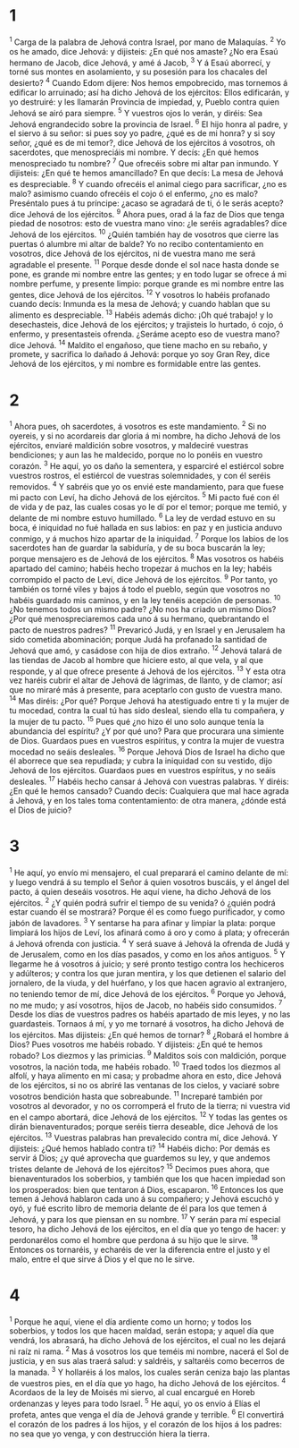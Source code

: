 # 1 
<sup class='bibleverse'>1</sup> Carga de la palabra de Jehová contra Israel, por mano de Malaquías. <sup class='bibleverse'>2</sup> Yo os he amado, dice Jehová: y dijisteis: ¿En qué nos amaste? ¿No era Esaú hermano de Jacob, dice Jehová, y amé á Jacob, <sup class='bibleverse'>3</sup> Y á Esaú aborrecí, y torné sus montes en asolamiento, y su posesión para los chacales del desierto? <sup class='bibleverse'>4</sup> Cuando Edom dijere: Nos hemos empobrecido, mas tornemos á edificar lo arruinado; así ha dicho Jehová de los ejércitos: Ellos edificarán, y yo destruiré: y les llamarán Provincia de impiedad, y, Pueblo contra quien Jehová se airó para siempre. <sup class='bibleverse'>5</sup> Y vuestros ojos lo verán, y diréis: Sea Jehová engrandecido sobre la provincia de Israel. <sup class='bibleverse'>6</sup> El hijo honra al padre, y el siervo á su señor: si pues soy yo padre, ¿qué es de mi honra? y si soy señor, ¿qué es de mi temor?, dice Jehová de los ejércitos á vosotros, oh sacerdotes, que menospreciáis mi nombre. Y decís: ¿En qué hemos menospreciado tu nombre? <sup class='bibleverse'>7</sup> Que ofrecéis sobre mi altar pan inmundo. Y dijisteis: ¿En qué te hemos amancillado? En que decís: La mesa de Jehová es despreciable. <sup class='bibleverse'>8</sup> Y cuando ofrecéis el animal ciego para sacrificar, ¿no es malo? asimismo cuando ofrecéis el cojo ó el enfermo, ¿no es malo? Preséntalo pues á tu príncipe: ¿acaso se agradará de ti, ó le serás acepto? dice Jehová de los ejércitos. <sup class='bibleverse'>9</sup> Ahora pues, orad á la faz de Dios que tenga piedad de nosotros: esto de vuestra mano vino: ¿le seréis agradables? dice Jehová de los ejércitos. <sup class='bibleverse'>10</sup> ¿Quién también hay de vosotros que cierre las puertas ó alumbre mi altar de balde? Yo no recibo contentamiento en vosotros, dice Jehová de los ejércitos, ni de vuestra mano me será agradable el presente. <sup class='bibleverse'>11</sup> Porque desde donde el sol nace hasta donde se pone, es grande mi nombre entre las gentes; y en todo lugar se ofrece á mi nombre perfume, y presente limpio: porque grande es mi nombre entre las gentes, dice Jehová de los ejércitos. <sup class='bibleverse'>12</sup> Y vosotros lo habéis profanado cuando decís: Inmunda es la mesa de Jehová; y cuando hablan que su alimento es despreciable. <sup class='bibleverse'>13</sup> Habéis además dicho: ¡Oh qué trabajo! y lo desechasteis, dice Jehová de los ejércitos; y trajisteis lo hurtado, ó cojo, ó enfermo, y presentasteis ofrenda. ¿Seráme acepto eso de vuestra mano? dice Jehová. <sup class='bibleverse'>14</sup> Maldito el engañoso, que tiene macho en su rebaño, y promete, y sacrifica lo dañado á Jehová: porque yo soy Gran Rey, dice Jehová de los ejércitos, y mi nombre es formidable entre las gentes. 

# 2 
<sup class='bibleverse'>1</sup> Ahora pues, oh sacerdotes, á vosotros es este mandamiento. <sup class='bibleverse'>2</sup> Si no oyereis, y si no acordareis dar gloria á mi nombre, ha dicho Jehová de los ejércitos, enviaré maldición sobre vosotros, y maldeciré vuestras bendiciones; y aun las he maldecido, porque no lo ponéis en vuestro corazón. <sup class='bibleverse'>3</sup> He aquí, yo os daño la sementera, y esparciré el estiércol sobre vuestros rostros, el estiércol de vuestras solemnidades, y con él seréis removidos. <sup class='bibleverse'>4</sup> Y sabréis que yo os envié este mandamiento, para que fuese mi pacto con Leví, ha dicho Jehová de los ejércitos. <sup class='bibleverse'>5</sup> Mi pacto fué con él de vida y de paz, las cuales cosas yo le dí por el temor; porque me temió, y delante de mi nombre estuvo humillado. <sup class='bibleverse'>6</sup> La ley de verdad estuvo en su boca, é iniquidad no fué hallada en sus labios: en paz y en justicia anduvo conmigo, y á muchos hizo apartar de la iniquidad. <sup class='bibleverse'>7</sup> Porque los labios de los sacerdotes han de guardar la sabiduría, y de su boca buscarán la ley; porque mensajero es de Jehová de los ejércitos. <sup class='bibleverse'>8</sup> Mas vosotros os habéis apartado del camino; habéis hecho tropezar á muchos en la ley; habéis corrompido el pacto de Leví, dice Jehová de los ejércitos. <sup class='bibleverse'>9</sup> Por tanto, yo también os torné viles y bajos á todo el pueblo, según que vosotros no habéis guardado mis caminos, y en la ley tenéis acepción de personas. <sup class='bibleverse'>10</sup> ¿No tenemos todos un mismo padre? ¿No nos ha criado un mismo Dios? ¿Por qué menospreciaremos cada uno á su hermano, quebrantando el pacto de nuestros padres? <sup class='bibleverse'>11</sup> Prevaricó Judá, y en Israel y en Jerusalem ha sido cometida abominación; porque Judá ha profanado la santidad de Jehová que amó, y casádose con hija de dios extraño. <sup class='bibleverse'>12</sup> Jehová talará de las tiendas de Jacob al hombre que hiciere esto, al que vela, y al que responde, y al que ofrece presente á Jehová de los ejércitos. <sup class='bibleverse'>13</sup> Y esta otra vez haréis cubrir el altar de Jehová de lágrimas, de llanto, y de clamor; así que no miraré más á presente, para aceptarlo con gusto de vuestra mano. <sup class='bibleverse'>14</sup> Mas diréis: ¿Por qué? Porque Jehová ha atestiguado entre ti y la mujer de tu mocedad, contra la cual tú has sido desleal, siendo ella tu compañera, y la mujer de tu pacto. <sup class='bibleverse'>15</sup> Pues qué ¿no hizo él uno solo aunque tenía la abundancia del espíritu? ¿Y por qué uno? Para que procurara una simiente de Dios. Guardaos pues en vuestros espíritus, y contra la mujer de vuestra mocedad no seáis desleales. <sup class='bibleverse'>16</sup> Porque Jehová Dios de Israel ha dicho que él aborrece que sea repudiada; y cubra la iniquidad con su vestido, dijo Jehová de los ejércitos. Guardaos pues en vuestros espíritus, y no seáis desleales. <sup class='bibleverse'>17</sup> Habéis hecho cansar á Jehová con vuestras palabras. Y diréis: ¿En qué le hemos cansado? Cuando decís: Cualquiera que mal hace agrada á Jehová, y en los tales toma contentamiento: de otra manera, ¿dónde está el Dios de juicio? 

# 3 
<sup class='bibleverse'>1</sup> He aquí, yo envío mi mensajero, el cual preparará el camino delante de mí: y luego vendrá á su templo el Señor á quien vosotros buscáis, y el ángel del pacto, á quien deseáis vosotros. He aquí viene, ha dicho Jehová de los ejércitos. <sup class='bibleverse'>2</sup> ¿Y quién podrá sufrir el tiempo de su venida? ó ¿quién podrá estar cuando él se mostrará? Porque él es como fuego purificador, y como jabón de lavadores. <sup class='bibleverse'>3</sup> Y sentarse ha para afinar y limpiar la plata: porque limpiará los hijos de Leví, los afinará como á oro y como á plata; y ofrecerán á Jehová ofrenda con justicia. <sup class='bibleverse'>4</sup> Y será suave á Jehová la ofrenda de Judá y de Jerusalem, como en los días pasados, y como en los años antiguos. <sup class='bibleverse'>5</sup> Y llegarme he á vosotros á juicio; y seré pronto testigo contra los hechiceros y adúlteros; y contra los que juran mentira, y los que detienen el salario del jornalero, de la viuda, y del huérfano, y los que hacen agravio al extranjero, no teniendo temor de mí, dice Jehová de los ejércitos. <sup class='bibleverse'>6</sup> Porque yo Jehová, no me mudo; y así vosotros, hijos de Jacob, no habéis sido consumidos. <sup class='bibleverse'>7</sup> Desde los días de vuestros padres os habéis apartado de mis leyes, y no las guardasteis. Tornaos á mí, y yo me tornaré á vosotros, ha dicho Jehová de los ejércitos. Mas dijisteis: ¿En qué hemos de tornar? <sup class='bibleverse'>8</sup> ¿Robará el hombre á Dios? Pues vosotros me habéis robado. Y dijisteis: ¿En qué te hemos robado? Los diezmos y las primicias. <sup class='bibleverse'>9</sup> Malditos sois con maldición, porque vosotros, la nación toda, me habéis robado. <sup class='bibleverse'>10</sup> Traed todos los diezmos al alfolí, y haya alimento en mi casa; y probadme ahora en esto, dice Jehová de los ejércitos, si no os abriré las ventanas de los cielos, y vaciaré sobre vosotros bendición hasta que sobreabunde. <sup class='bibleverse'>11</sup> Increparé también por vosotros al devorador, y no os corromperá el fruto de la tierra; ni vuestra vid en el campo abortará, dice Jehová de los ejércitos. <sup class='bibleverse'>12</sup> Y todas las gentes os dirán bienaventurados; porque seréis tierra deseable, dice Jehová de los ejércitos. <sup class='bibleverse'>13</sup> Vuestras palabras han prevalecido contra mí, dice Jehová. Y dijisteis: ¿Qué hemos hablado contra ti? <sup class='bibleverse'>14</sup> Habéis dicho: Por demás es servir á Dios; ¿y qué aprovecha que guardemos su ley, y que andemos tristes delante de Jehová de los ejércitos? <sup class='bibleverse'>15</sup> Decimos pues ahora, que bienaventurados los soberbios, y también que los que hacen impiedad son los prosperados: bien que tentaron á Dios, escaparon. <sup class='bibleverse'>16</sup> Entonces los que temen á Jehová hablaron cada uno á su compañero; y Jehová escuchó y oyó, y fué escrito libro de memoria delante de él para los que temen á Jehová, y para los que piensan en su nombre. <sup class='bibleverse'>17</sup> Y serán para mí especial tesoro, ha dicho Jehová de los ejércitos, en el día que yo tengo de hacer: y perdonarélos como el hombre que perdona á su hijo que le sirve. <sup class='bibleverse'>18</sup> Entonces os tornaréis, y echaréis de ver la diferencia entre el justo y el malo, entre el que sirve á Dios y el que no le sirve. 

# 4 
<sup class='bibleverse'>1</sup> Porque he aquí, viene el día ardiente como un horno; y todos los soberbios, y todos los que hacen maldad, serán estopa; y aquel día que vendrá, los abrasará, ha dicho Jehová de los ejércitos, el cual no les dejará ni raíz ni rama. <sup class='bibleverse'>2</sup> Mas á vosotros los que teméis mi nombre, nacerá el Sol de justicia, y en sus alas traerá salud: y saldréis, y saltaréis como becerros de la manada. <sup class='bibleverse'>3</sup> Y hollaréis á los malos, los cuales serán ceniza bajo las plantas de vuestros pies, en el día que yo hago, ha dicho Jehová de los ejércitos. <sup class='bibleverse'>4</sup> Acordaos de la ley de Moisés mi siervo, al cual encargué en Horeb ordenanzas y leyes para todo Israel. <sup class='bibleverse'>5</sup> He aquí, yo os envío á Elías el profeta, antes que venga el día de Jehová grande y terrible. <sup class='bibleverse'>6</sup> El convertirá el corazón de los padres á los hijos, y el corazón de los hijos á los padres: no sea que yo venga, y con destrucción hiera la tierra. 